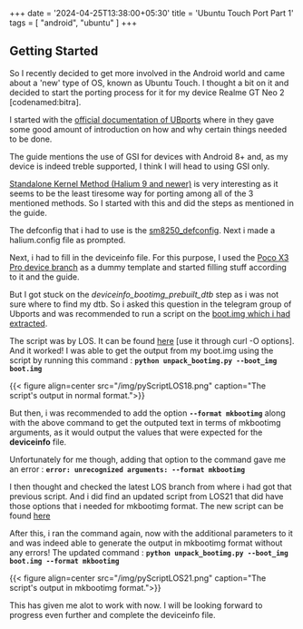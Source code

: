 +++
date = '2024-04-25T13:38:00+05:30'
title = 'Ubuntu Touch Port Part 1'
tags = [ "android", "ubuntu" ]
+++

## Getting Started

So I recently decided to get more involved in the Android world and came about a 'new' type of OS, known as Ubuntu Touch. I thought a bit on it and decided to start the porting process for it for my device Realme GT Neo 2 [codenamed:bitra].

I started with the [official documentation of UBports](https://docs.ubports.com/en/latest/porting/introduction/index.html) where in they gave some good amount of introduction on how and why certain things needed to be done.

The guide mentions the use of GSI for devices with Android 8+ and, as my device is indeed treble supported, I think I will head to using GSI only.

[Standalone Kernel Method (Halium 9 and newer)](https://docs.ubports.com/en/latest/porting/build_and_boot/standalone_kernel_build.html) is very interesting as it seems to be the least tiresome way for porting among all of the 3 mentioned methods. So I started with this and did the steps as mentioned in the guide.

The defconfig that i had to use is the [sm8250_defconfig](https://gitlab.com/Krishna-Yadav/android_kernel_realme_sm8250/-/blob/master/arch/arm64/configs/vendor/sm8250_defconfig?ref_type=heads). Next i made a halium.config file as prompted.


Next, i had to fill in the deviceinfo file. For this purpose, I used the [Poco X3 Pro device branch](https://gitlab.com/ubports/porting/community-ports/android11/xiaomi-poco-x3-pro/xiaomi-vayu) as a dummy template and started filling stuff according to it and the guide.

But I got stuck on the *deviceinfo_bootimg_prebuilt_dtb* step as i was not sure where to find my dtb. So i asked this question in the telegram group of Ubports and was recommended to run a script on the [boot.img which i had extracted](/bootimageextractionguide/index.html).

The script was by LOS. It can be found [here](https://raw.githubusercontent.com/LineageOS/android_system_tools_mkbootimg/lineage-18.1/unpack_bootimg.py) [use it through curl -O options]. And it worked! I was able to get the output from my boot.img using the script by running this command : **`python unpack_bootimg.py --boot_img boot.img`**

{{< figure align=center src="/img/pyScriptLOS18.png" caption="The script's output in normal format.">}}

But then, i was recommended to add the option **`--format mkbootimg`** along with the above command to get the outputed text in terms of mkbootimg arguments, as it would output the values that were expected for the **deviceinfo** file.

Unfortunately for me though, adding that option to the command gave me an error : **`error: unrecognized arguments: --format mkbootimg`** 

I then thought and checked the latest LOS branch from where i had got that previous script. And i did find an updated script from LOS21 that did have those options that i needed for mkbootimg format. The new script can be found [here](https://raw.githubusercontent.com/LineageOS/android_system_tools_mkbootimg/lineage-21.0/unpack_bootimg.py)

After this, i ran the command again, now with the additional parameters to it and was indeed able to generate the output in mkbootimg format without any errors! The updated command : **`python unpack_bootimg.py --boot_img boot.img --format mkbootimg`**

{{< figure align=center src="/img/pyScriptLOS21.png" caption="The script's output in mkbootimg format.">}}

This has given me alot to work with now. I will be looking forward to progress even further and complete the deviceinfo file.